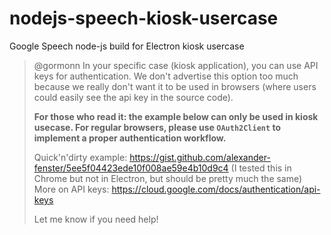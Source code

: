 # nodejs-speech-kiosk-usercase
Google Speech node-js build for Electron kiosk usercase


> @gormonn In your specific case (kiosk application), you can use API keys for authentication. We don't advertise this option too much because we really don't want it to be used in browsers (where users could easily see the api key in the source code).
> 
> **For those who read it: the example below can only be used in kiosk usecase. For regular browsers, please use `OAuth2Client` to implement a proper authentication workflow.**
> 
> Quick'n'dirty example: https://gist.github.com/alexander-fenster/5ee5f04423ede10f008ae59e4b10d9c4 (I tested this in Chrome but not in Electron, but should be pretty much the same)
> More on API keys: https://cloud.google.com/docs/authentication/api-keys
> 
> Let me know if you need help!

